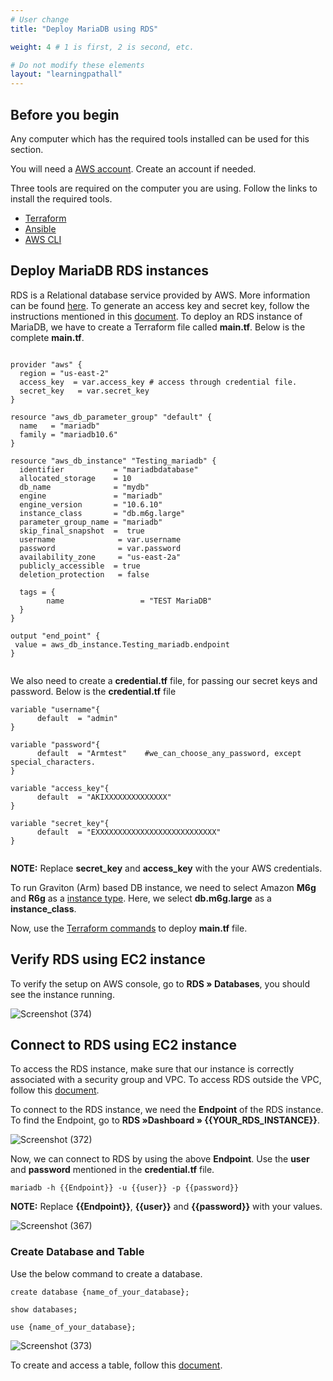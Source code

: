 ```yaml
---
# User change
title: "Deploy MariaDB using RDS"

weight: 4 # 1 is first, 2 is second, etc.

# Do not modify these elements
layout: "learningpathall"
---
```

## Before you begin

Any computer which has the required tools installed can be used for this section. 

You will need a [AWS account](https://portal.aws.amazon.com/billing/signup?nc2=h_ct&src=default&redirect_url=https%3A%2F%2Faws.amazon.com%2Fregistration-confirmation#/start). Create an account if needed. 

Three tools are required on the computer you are using. Follow the links to install the required tools.
* [Terraform](/install-tools/terraform)
* [Ansible](https://www.cyberciti.biz/faq/how-to-install-and-configure-latest-version-of-ansible-on-ubuntu-linux/)
* [AWS CLI](https://docs.aws.amazon.com/cli/latest/userguide/getting-started-install.html)

## Deploy MariaDB RDS instances

RDS is a Relational database service provided by AWS. More information can be found [here](https://docs.aws.amazon.com/AmazonRDS/latest/UserGuide/CHAP_GettingStarted.CreatingConnecting.MariaDB.html). 
To generate an access key and secret key, follow the instructions mentioned in this [document](/learning-paths/server-and-cloud/mariadb/ec2_deployment#generate-access-keys-access-key-id-and-secret-access-key).
To deploy an RDS instance of MariaDB, we have to create a Terraform file called **main.tf**. Below is the complete **main.tf**.

```console

provider "aws" {
  region = "us-east-2"
  access_key  = var.access_key # access through credential file.
  secret_key   = var.secret_key
}

resource "aws_db_parameter_group" "default" {
  name   = "mariadb"
  family = "mariadb10.6"
}

resource "aws_db_instance" "Testing_mariadb" {
  identifier           = "mariadbdatabase"
  allocated_storage    = 10
  db_name              = "mydb"
  engine               = "mariadb"
  engine_version       = "10.6.10"
  instance_class       = "db.m6g.large"
  parameter_group_name = "mariadb"
  skip_final_snapshot  =  true
  username              = var.username
  password              = var.password
  availability_zone     = "us-east-2a"
  publicly_accessible  = true
  deletion_protection   = false

  tags = {
        name                 = "TEST MariaDB"
  }
}

output "end_point" {
 value = aws_db_instance.Testing_mariadb.endpoint
}


```  

We also need to create a **credential.tf** file, for passing our secret keys and password. Below is the **credential.tf** file

```console
variable "username"{
      default  = "admin"
}

variable "password"{
      default  = "Armtest"    #we_can_choose_any_password, except special_characters.
}

variable "access_key"{
      default  = "AKIXXXXXXXXXXXXXX"
}

variable "secret_key"{
      default  = "EXXXXXXXXXXXXXXXXXXXXXXXXXXX"
}


```
**NOTE:** Replace **secret_key** and **access_key** with the your AWS credentials.

To run Graviton (Arm) based DB instance, we need to select Amazon **M6g** and **R6g** as a [instance type](https://aws.amazon.com/blogs/database/key-considerations-in-moving-to-graviton2-for-amazon-rds-and-amazon-aurora-databases/). Here, we select **db.m6g.large** as a **instance_class**. 

Now, use the [Terraform commands](/learning-paths/server-and-cloud/aws/terraform#terraform-commands) to deploy **main.tf** file.


## Verify RDS using EC2 instance


To verify the setup on AWS console, go to **RDS » Databases**, you should see the instance running.  

![Screenshot (374)](https://user-images.githubusercontent.com/92315883/218340185-097c876e-2c3c-4630-adef-ac9b905c08ec.png)


## Connect to RDS using EC2 instance

To access the RDS instance, make sure that our instance is correctly associated with a security group and VPC. To access RDS outside the VPC, follow this [document](https://docs.aws.amazon.com/AmazonRDS/latest/UserGuide/CHAP_CommonTasks.Connect.html).

To connect to the RDS instance, we need the **Endpoint** of the RDS instance. To find the Endpoint, go to **RDS »Dashboard » {{YOUR_RDS_INSTANCE}}**.

![Screenshot (372)](https://user-images.githubusercontent.com/92315883/218339661-0ac51c95-8789-42bc-962c-0b43fc64fb5b.png)


Now, we can connect to RDS by using the above **Endpoint**. Use the **user** and **password** mentioned in the **credential.tf** file.

```console
mariadb -h {{Endpoint}} -u {{user}} -p {{password}}
```
**NOTE:** Replace **{{Endpoint}}**, **{{user}}** and **{{password}}** with your values.

![Screenshot (367)](https://user-images.githubusercontent.com/92315883/218339637-ecfb3c9f-d17f-43dc-a25f-27e5c330f750.png)

### Create Database and Table
Use the below command to create a database.

```console
create database {name_of_your_database};
```
```console
show databases;
```
```console
use {name_of_your_database};
```
![Screenshot (373)](https://user-images.githubusercontent.com/92315883/218339705-fef60d7b-cd76-406d-9fc2-4374cf1d5ee4.png)

To create and access a table, follow this [document](/learning-paths/server-and-cloud/mariadb/ec2_deployment#access-database-and-create-table).
